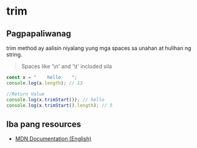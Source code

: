 # trim

## Pagpapaliwanag

trim method ay aalisin niyalang yung mga spaces sa unahan at hulihan ng string.

> Spaces like '\n' and '\t' included sila

```javascript
const x = "    hello    ";
console.log(x.length); // 13

//Return Value
console.log(x.trimStart()); // hello
console.log(x.trimStart().length); // 5
```

## Iba pang resources

- [MDN Documentation (English)](https://developer.mozilla.org/en-US/docs/Web/JavaScript/Reference/Global_Objects/String/trim)
